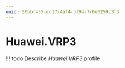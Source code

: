 ```yaml
---
uuid: 56bbf455-cd17-4af4-bf94-7c6e6259c3f3
---
```



# Huawei.VRP3


<!-- prettier-ignore -->
!!! todo
    Describe *Huawei.VRP3* profile

